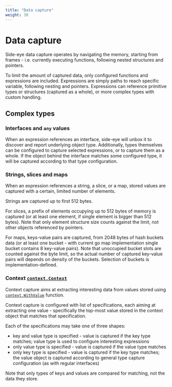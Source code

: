 ```yaml
---
title: "Data capture"
weight: 30
---
```


# Data capture

Side-eye data capture operates by navigating the memory, starting from frames -
i.e. currently executing functions, following nested structures and pointers.

To limit the amount of captured data, only configured functions and expressions
are included. Expressions are simply paths to reach specific variable, following
nesting and pointers. Expressions can reference primitive types or structures
(captured as a whole), or more complex types with custom handling.

## Complex types

### Interfaces and `any` values

When an expression references an interface, side-eye will unbox it to discover
and report underlying object type. Additionally, types themselves can be
configured to capture selected expressions, or to capture them as a whole. If
the object behind the interface matches some configured type, it will be
captured according to that type configuration.

### Strings, slices and maps

When an expression references a string, a slice, or a map, stored values are
captured with a certain, limited number of elements.

Strings are captured up to first 512 bytes.

For slices, a prefix of elements occupying up to 512 bytes of memory is captured
(or at least one element, if single element is bigger than 512 bytes). Note that
only element structure size counts against the limit, not other objects
referenced by pointers.

For maps, keys-value pairs are captured, from 2048 bytes of hash buckets data
(or at least one bucket - with current go map implementation single bucket
contains 8 key-value pairs). Note that unoccupied bucket slots are counted
against the byte limit, so the actual number of captured key-value pairs will
depends on density of the buckets. Selection of buckets is
implementation-defined.

### Context [`context.Context`](https://pkg.go.dev/context)

Context capture aims at extracting interesting data from values stored using
[`context.WithValue`](https://pkg.go.dev/context#WithValue) function.

Context capture is configured with list of specifications, each aiming at
extracting one value - specifically the top-most value stored in the context
object that matches that specification.

Each of the specifications may take one of three shapes:

- key and value type is specified - value is captured if the key type matches;
  value type is used to configure interesting expressions
- only value type is specified - value is captured if the value type matches
- only key type is specified - value is captured if the key type matches; the
  value object is captured according to general type capture configuration (as
  with regular interfaces)

Note that only types of keys and values are compared for matching, not the data
they store.
